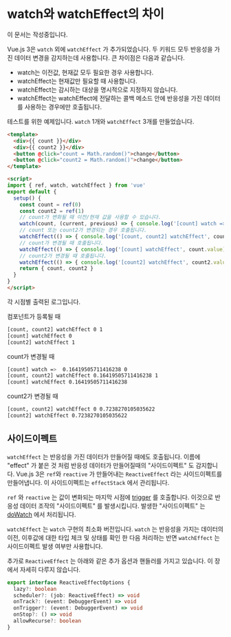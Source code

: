 # watch와 watchEffect의 차이

이 문서는 작성중입니다.

Vue.js 3은 `watch` 외에 `watchEffect` 가 추가되었습니다. 두 키워드 모두 반응성을 가진 데이터 변경을 감지하는데 사용합니다.
큰 차이점은 다음과 같습니다.

- watch는 이전값, 현재값 모두 필요한 경우 사용합니다.
- watchEffect는 현재값만 필요할 때 사용합니다.
- watchEffect는 감시하는 대상을 명시적으로 지정하지 않습니다.
- watchEffect는 watchEffect에 전달하는 콜백 메소드 안에 반응성을 가진 데이터를 사용하는 경우에만 호출됩니다.

테스트를 위한 예제입니다. `watch` 1개와 `watchEffect` 3개를 만들었습니다.

```html
<template>
  <div>{{ count }}</div>
  <div>{{ count2 }}</div>
  <button @click="count = Math.random()">change</button>
  <button @click="count2 = Math.random()">change</button>
</template>

<script>
import { ref, watch, watchEffect } from 'vue'
export default {
  setup() {
    const count = ref(0)
    const count2 = ref(1)
    // count가 변화될 때 이전/현재 값을 사용할 수 있습니다.
    watch(count, (current, previous) => { console.log('[count] watch => ', current, previous) })
    // count 또는 count2가 변경되는 경우 호출됩니다.
    watchEffect(() => { console.log('[count, count2] watchEffect', count.value, count2.value) })
    // count가 변경될 때 호출됩니다.
    watchEffect(() => { console.log('[count] watchEffect', count.value) })
    // count2가 변경될 때 호출됩니다.
    watchEffect(() => { console.log('[count2] watchEffect', count2.value) })
    return { count, count2 }
  }
}
</script>
```

각 시점별 출력된 로그입니다.

컴포넌트가 등록될 때

```bash
[count, count2] watchEffect 0 1
[count] watchEffect 0
[count2] watchEffect 1
```

count가 변경될 때

```bash
[count] watch =>  0.16419505711416238 0
[count, count2] watchEffect 0.16419505711416238 1
[count] watchEffect 0.16419505711416238
```

count2가 변경될 때

```bash
[count, count2] watchEffect 0 0.7238270105035622
[count2] watchEffect 0.7238270105035622
```

## 사이드이펙트

`watchEffect` 는 반응성을 가진 데이터가 만들어질 때에도 호출됩니다. 이름에 "effect" 가 붙은 것 처럼 반응성 데이터가 만들어질때의 "사이드이펙트" 도 감지합니다.
Vue.js 3은 `ref`와 `reactive` 가 만들어내는 `ReactiveEffect` 라는 사이드이펙트를 만들어냅니다. 이 사이드이펙트는 `effectStack` 에서 관리됩니다.

`ref` 와 `reactive` 는 값이 변화되는 마지막 시점에 [trigger](https://github.com/vuejs/vue-next/blob/376883d1cfea6ed92807cce1f1209f943a04b625/packages/reactivity/src/effect.ts#L165-L255) 를 호출합니다.
이것으로 반응성 데이터 조작의 "사이드이펙트" 를 발생시킵니다. 발생한 "사이드이펙트" 는 [doWatch](https://github.com/vuejs/vue-next/blob/376883d1cfea6ed92807cce1f1209f943a04b625/packages/runtime-core/src/apiWatch.ts#L133-L314) 에서 처리됩니다.

`watchEffect` 는 `watch` 구현의 최소화 버전입니다. `watch` 는 반응성을 가지는 데이터의 이전, 이후값에 대한 타입 체크 및 상태를 확인 한 다음 처리하는 반면 `watchEffect` 는 사이드이펙트 발생 여부만 사용합니다.


추가로 `ReactiveEffect` 는 아래와 같은 추가 옵션과 핸들러를 가지고 있습니다. 이 장에서 자세히 다루지 않습니다.

```ts
export interface ReactiveEffectOptions {
  lazy?: boolean
  scheduler?: (job: ReactiveEffect) => void
  onTrack?: (event: DebuggerEvent) => void
  onTrigger?: (event: DebuggerEvent) => void
  onStop?: () => void
  allowRecurse?: boolean
}
```
